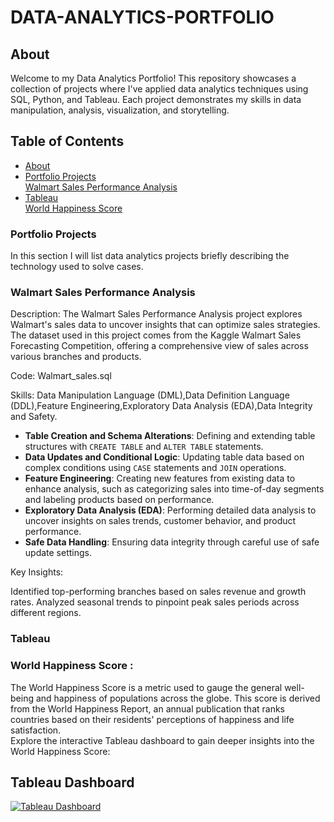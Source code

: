 # DATA-ANALYTICS-PORTFOLIO

## About

Welcome to my Data Analytics Portfolio! This repository showcases a collection of projects where I've applied data analytics techniques using SQL, Python, and Tableau. Each project demonstrates my skills in data manipulation, analysis, visualization, and storytelling.

## Table of Contents

- [About](#About)  
- [Portfolio Projects](#Portfolio-Projects)  
       [Walmart Sales Performance Analysis](#walmart-sales-performance-analysis)
- [Tableau](#Tableau)  
      [World Happiness Score](#World-Happiness-Score) 
      

### Portfolio Projects
In this section I will list data analytics projects briefly describing the technology used to solve cases.

### Walmart Sales Performance Analysis
Description: The Walmart Sales Performance Analysis project explores Walmart's sales data to uncover insights that can optimize sales strategies. The dataset used in this project comes from the Kaggle Walmart Sales Forecasting Competition, offering a comprehensive view of sales across various branches and products.

Code: Walmart_sales.sql

Skills:  Data Manipulation Language (DML),Data Definition Language (DDL),Feature Engineering,Exploratory Data Analysis (EDA),Data Integrity and Safety.  
- **Table Creation and Schema Alterations**: Defining and extending table structures with `CREATE TABLE` and `ALTER TABLE` statements.  
- **Data Updates and Conditional Logic**: Updating table data based on complex conditions using `CASE` statements and `JOIN` operations.  
- **Feature Engineering**: Creating new features from existing data to enhance analysis, such as categorizing sales into time-of-day segments and labeling products based on performance.  
- **Exploratory Data Analysis (EDA)**: Performing detailed data analysis to uncover insights on sales trends, customer behavior, and product performance.  
- **Safe Data Handling**: Ensuring data integrity through careful use of safe update settings.  

Key Insights:

Identified top-performing branches based on sales revenue and growth rates.
Analyzed seasonal trends to pinpoint peak sales periods across different regions.


### Tableau  

### World Happiness Score :     
The World Happiness Score is a metric used to gauge the general well-being and happiness of populations across the globe. This score is derived from the World Happiness Report, an annual publication that ranks countries based on their residents' perceptions of happiness and life satisfaction.  
Explore the interactive Tableau dashboard to gain deeper insights into the World Happiness Score:  
## Tableau Dashboard
[![Tableau Dashboard](https://public.tableau.com/views/WorldHappiness_17184901819160/Sheet2?:language=en-US&:display_count=y&:origin=viz_share_link)](https://public.tableau.com/views/WorldHappiness_17184901819160/Sheet2?:language=en-US&:display_count=n&:origin=viz_share_link)
